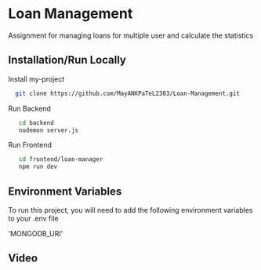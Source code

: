 
# Loan Management

Assignment for managing loans for multiple user and calculate the statistics


## Installation/Run Locally

Install my-project

```bash
  git clone https://github.com/MayANKPaTeL2303/Loan-Management.git
```

Run Backend
```bash
   cd backend
   nodemon server.js
```
Run Frontend
```bash 
   cd frontend/loan-manager
   npm run dev 
```
## Environment Variables

To run this project, you will need to add the following environment variables to your .env file

'MONGODB_URI'


## Video 



